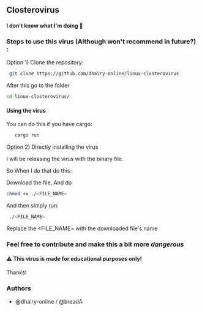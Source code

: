 ## Closterovirus 
#### I don't know what I'm doing :rofl:


### Steps to use this virus (Although won't recommend in future?) :

Option 1) Clone the repository:

 ```bash
  git clone https://github.com/dhairy-online/linux-closterovirus
  ```
  After this go to the folder
  ```bash
  cd linux-closterovirus/
  ```
  
  #### Using the virus
  
  You can do this if you have cargo:
  
   ```bash
      cargo run
   ```
    
  Option 2) Directly installing the virus
  
  I will be releasing the virus with the binary file.
  
  So When I do that do this:
  
  Download the file, And do 
  ```bash
  chmod +x ./<FILE_NAME>
  ```
  And then simply run:
  ```bash
   ./<FILE_NAME>
  ```
  Replace the <FILE_NAME> with the downloaded file's name
  
### Feel free to contribute and make this a bit more *dangerous* 

#### ⚠️ This virus is made for educational purposes only!


Thanks! 

### Authors
- @dhairy-online / @breadA
